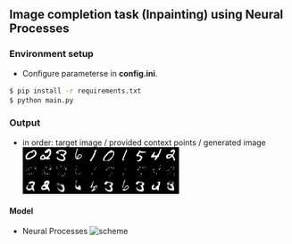 ## Image completion task (Inpainting) using Neural Processes

### Environment setup
- Configure parameterse in **config.ini**.
```bash
$ pip install -r requirements.txt
$ python main.py
```
### Output
- in order: target image / provided context points / generated image
![output](./fig/sample_test.png)

#### Model
- Neural Processes
![scheme](./fig/np_schema.png)